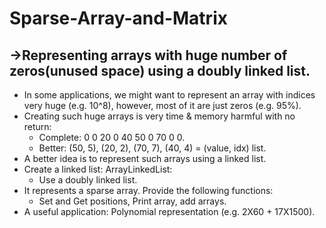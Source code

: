 # Sparse-Array-and-Matrix
## ->Representing arrays with huge number of zeros(unused space) using a doubly linked list.
- In some applications, we might want to represent an array with indices very huge (e.g. 10^8), however, most of it are just zeros (e.g. 95%).
- Creating such huge arrays is very time & memory harmful with no return:
  - Complete: 0 0 20 0 40 50 0 70 0 0.
  - Better: (50, 5), (20, 2), (70, 7), (40, 4) = (value, idx) list.
- A better idea is to represent such arrays using a linked list.
- Create a linked list: ArrayLinkedList:
  - Use a doubly linked list.
- It represents a sparse array. Provide the following functions:
  - Set and Get positions, Print array, add arrays.
- A useful application: Polynomial representation (e.g. 2X60 + 17X1500). 
